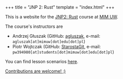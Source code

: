 +++
title = "JNP 2: Rust"
template = "index.html"
+++

This is a website for the [JNP2: Rust](https://usosweb.mimuw.edu.pl/kontroler.php?_action=katalog2%2Fprzedmioty%2FpokazPrzedmiot&kod=1000-224bJNP2&lang=en) course at [MIM UW](https://mimuw.edu.pl/).

The course's instructors are

- Andrzej Głuszak (GitHub: [agluszak](https://github.com/agluszak), e-mail: `agluszak[at]mimuw[dot]edu[dot]pl`)
- Piotr Wojtczak (GitHub: [StarostaGit](https://github.com/StarostaGit), e-mail: `pw394980[at]students[dot]mimuw[dot]edu[dot]pl`)

You can find lesson scenarios [here](lessons/).

[Contributions are welcome! ;)](https://github.com/mimuw-jnp2-rust/mimuw-jnp2-rust.github.io)
